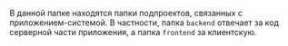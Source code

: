 В данной папке находятся папки подпроектов, связанных с приложением-системой.
В частности, папка `backend` отвечает за код серверной части приложения, а папка `frontend` за клиентскую. 
